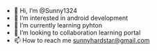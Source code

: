 - 👋 Hi, I’m @Sunny1324
- 👀 I’m interested in android development 
- 🌱 I’m currently learning pyhton
- 💞️ I’m looking to collaboration learning portal 
- 📫 How to reach me sunnyhardstar@gmail.com

<!---
Sunny1324/Sunny1324 is a ✨ special ✨ repository because its `README.md` (this file) appears on your GitHub profile.
You can click the Preview link to take a look at your changes.
--->
